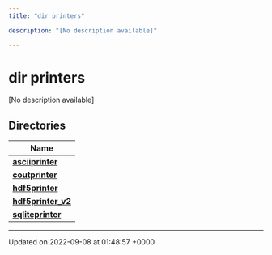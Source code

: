 ```yaml
---
title: "dir printers"

description: "[No description available]"

---
```


# dir printers

[No description available]

## Directories

| Name           |
| -------------- |
| **[asciiprinter](/documentation/code/files/dir_5120f56b3414574fee819aefd9841500/#dir-printers-asciiprinter)**  |
| **[coutprinter](/documentation/code/files/dir_d51409d5f329b7b26705cb610a651839/#dir-printers-coutprinter)**  |
| **[hdf5printer](/documentation/code/files/dir_75ce01daeba79b9ffe4f7732a162e581/#dir-printers-hdf5printer)**  |
| **[hdf5printer_v2](/documentation/code/files/dir_06eb31d65e33831ca8d51f824f95729d/#dir-printers-hdf5printer-v2)**  |
| **[sqliteprinter](/documentation/code/files/dir_3ec350bc02989509507b01e697cb8166/#dir-printers-sqliteprinter)**  |






-------------------------------

Updated on 2022-09-08 at 01:48:57 +0000
